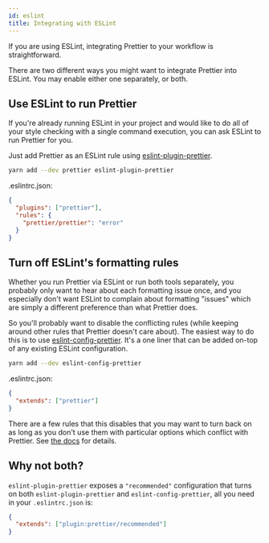 ```yaml
---
id: eslint
title: Integrating with ESLint
---
```


If you are using ESLint, integrating Prettier to your workflow is straightforward.

There are two different ways you might want to integrate Prettier into ESLint. You may enable either one separately, or both.

## Use ESLint to run Prettier

If you're already running ESLint in your project and would like to do all of your style checking with a single command execution, you can ask ESLint to run Prettier for you.

Just add Prettier as an ESLint rule using [eslint-plugin-prettier](https://github.com/prettier/eslint-plugin-prettier).

```bash
yarn add --dev prettier eslint-plugin-prettier
```

.eslintrc.json:

```json
{
  "plugins": ["prettier"],
  "rules": {
    "prettier/prettier": "error"
  }
}
```

## Turn off ESLint's formatting rules

Whether you run Prettier via ESLint or run both tools separately, you probably only want to hear about each formatting issue once, and you especially don't want ESLint to complain about formatting "issues" which are simply a different preference than what Prettier does.

So you'll probably want to disable the conflicting rules (while keeping around other rules that Prettier doesn't care about). The easiest way to do this is to use [eslint-config-prettier](https://github.com/prettier/eslint-config-prettier). It's a one liner that can be added on-top of any existing ESLint configuration.

```bash
yarn add --dev eslint-config-prettier
```

.eslintrc.json:

```json
{
  "extends": ["prettier"]
}
```

There are a few rules that this disables that you may want to turn back on as long as you don't use them with particular options which conflict with Prettier. See [the docs](https://github.com/prettier/eslint-config-prettier#special-rules) for details.

## Why not both?

`eslint-plugin-prettier` exposes a `"recommended"` configuration that turns on both `eslint-plugin-prettier` and `eslint-config-prettier`, all you need in your `.eslintrc.json` is:

```json
{
  "extends": ["plugin:prettier/recommended"]
}
```
